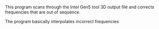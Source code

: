 This program scans through the Intel Gen5 tool 3D output file and corrects 
frequencies that are out of sequence. 

The program basically interpolates incorrect frequencies  
